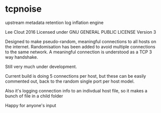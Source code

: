# tcpnoise
upstream metadata retention log inflation engine

Lee Clout 2016
Licensed under GNU GENERAL PUBLIC LICENSE Version 3

Designed to make pseudo-random, meaningful connections to all hosts on the internet.
Randomisation has been added to avoid multiple connections to the same network.
A meaningful connection is understood as a TCP 3 way handshake.

Still very much under development.

Current build is doing 5 connections per host, but these can be easily commented out, back to the random single port per host model.

Also it's logging connection info to an indivdual host file, so it makes a bunch of file in a child folder

Happy for anyone's input
